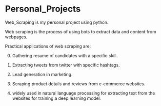 # Personal_Projects

Web_Scraping is my personal project using python.

Web scraping is the process of using bots to extract data and content from webpages.

Practical applications of web scraping are:

0. Gathering resume of candidates with a specific skill.

1. Extracting tweets from twitter with specific hashtags.

2. Lead generation in marketing.

3. Scraping product details and reviews from e-commerce websites.

4. widely used in natural language processing for extracting text from the websites for training a deep learning model.
